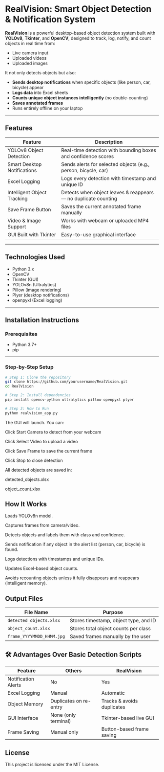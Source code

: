 #  RealVision: Smart Object Detection & Notification System

**RealVision** is a powerful desktop-based object detection system built with **YOLOv8**, **Tkinter**, and **OpenCV**, designed to track, log, notify, and count objects in real time from:
- Live camera input
- Uploaded videos
- Uploaded images

It not only detects objects but also:
- **Sends desktop notifications** when specific objects (like person, car, bicycle) appear
- **Logs data** into Excel sheets
- **Counts unique object instances intelligently** (no double-counting)
- **Saves annotated frames**
- Runs entirely offline on your laptop

---

## Features

| Feature                             | Description                                                                 |
|-------------------------------------|-----------------------------------------------------------------------------|
|  YOLOv8 Object Detection          | Real-time detection with bounding boxes and confidence scores              |
|  Smart Desktop Notifications      | Sends alerts for selected objects (e.g., person, bicycle, car)             |
|  Excel Logging                    | Logs every detection with timestamp and unique ID                          |
|  Intelligent Object Tracking      | Detects when object leaves & reappears — no duplicate counting             |
|  Save Frame Button                | Saves the current annotated frame manually                                 |
|  Video & Image Support            | Works with webcam or uploaded MP4 files                                    |
|  GUI Built with Tkinter           | Easy-to-use graphical interface                                            |

---

##  Technologies Used

- Python 3.x
- OpenCV
- Tkinter (GUI)
- YOLOv8n (Ultralytics)
- Pillow (image rendering)
- Plyer (desktop notifications)
- openpyxl (Excel logging)

---

##  Installation Instructions

###  Prerequisites

- Python 3.7+
- pip

---

###  Step-by-Step Setup

```bash
# Step 1: Clone the repository
git clone https://github.com/yourusername/RealVision.git
cd RealVision

# Step 2: Install dependencies
pip install opencv-python ultralytics pillow openpyxl plyer

# Step 3: How to Run
python realvision_app.py
```
The GUI will launch. You can:

Click Start Camera to detect from your webcam

Click Select Video to upload a video

Click Save Frame to save the current frame

Click Stop to close detection

All detected objects are saved in:

detected_objects.xlsx

object_count.xlsx

## How It Works
Loads YOLOv8n model.

Captures frames from camera/video.

Detects objects and labels them with class and confidence.

Sends notification if any object in the alert list (person, car, bicycle) is found.

Logs detections with timestamps and unique IDs.

Updates Excel-based object counts.

Avoids recounting objects unless it fully disappears and reappears (intelligent memory).

##  Output Files

| File Name                  | Purpose                                 |
|---------------------------|------------------------------------------|
| `detected_objects.xlsx`   | Stores timestamp, object type, and ID    |
| `object_count.xlsx`       | Stores total object counts per class     |
| `frame_YYYYMMDD_HHMM.jpg` | Saved frames manually by the user        |

## 🛠 Advantages Over Basic Detection Scripts

| Feature             | Others                        | RealVision                        |
|---------------------|-------------------------------|------------------------------------|
|  Notification Alerts |  No                         |  Yes                             |
|  Excel Logging      |  Manual                     |  Automatic                       |
|  Object Memory       | Duplicates on re-entry     |  Tracks & avoids duplicates      |
|  GUI Interface       |  None (only terminal)        |  Tkinter-based live GUI          |
|  Frame Saving       |  Manual only                |  Button-based frame saving       |

## License
This project is licensed under the MIT License.





